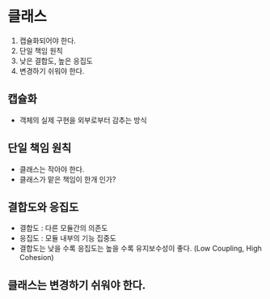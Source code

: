 # 클래스

1. 캡슐화되어야 한다.
2. 단일 책임 원칙
3. 낮은 결합도, 높은 응집도
4. 변경하기 쉬워야 한다.

## 캡슐화
+ 객체의 실제 구현을 외부로부터 감추는 방식

## 단일 책임 원칙
+ 클래스는 작아야 한다.
+ 클래스가 맡은 책임이 한개 인가?

## 결합도와 응집도
+ 결합도 : 다른 모듈간의 의존도
+ 응집도 : 모듈 내부의 기능 집중도
+ 결합도는 낮을 수록 응집도는 높을 수록 유지보수성이 좋다. (Low Coupling, High Cohesion)

## 클래스는 변경하기 쉬워야 한다.
